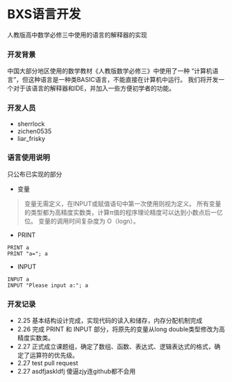 # BXS语言开发
人教版高中数学必修三中使用的语言的解释器的实现

### 开发背景
中国大部分地区使用的数学教材《人教版数学必修三》中使用了一种
“计算机语言”，但这种语言是一种类BASIC语言，不能直接在计算机中运行。
我们将开发一个对于该语言的解释器和IDE，并加入一些方便初学者的功能。

### 开发人员
* sherrlock
* zichen0535
* liar_frisky

### 语言使用说明
只公布已实现的部分
* 变量
> 变量无需定义，在INPUT或赋值语句中第一次使用则视为定义。
所有变量的类型都为高精度实数类，计算π值的程序理论精度可以达到小数点后一亿位。
变量的调用时间复杂度为 O（logn）。

* PRINT
``` 
PRINT a
PRINT "a="; a
```
* INPUT
```
INPUT a
INPUT "Please input a:"; a
```

### 开发记录
* 2.25 基本结构设计完成，实现代码的读入和储存，内存分配机制完成
* 2.26 完成 PRINT 和 INPUT 部分，将原先的变量从long double类型修改为高精度实数类。
* 2.27 正式成立课题组，确定了数组、函数、表达式、逻辑表达式的格式，确定了运算符的优先级。
* 2.27 test pull request
* 2.27 asdfjaskldfj
	傻逼zjy连github都不会用